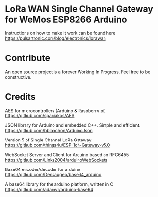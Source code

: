 # LoRa WAN Single Channel Gateway for WeMos ESP8266 Arduino

Instructions on how to make it work can be found here https://pulsartronic.com/blog/electronics/lorawan


# Contribute
An open source project is a forever Working In Progress. Feel free to be constructive.


# Credits

AES for microcontrollers (Arduino & Raspberry pi)  
https://github.com/spaniakos/AES

JSON library for Arduino and embedded C++. Simple and efficient.  
https://github.com/bblanchon/ArduinoJson

Version 5 of Single Channel LoRa Gateway  
https://github.com/things4u/ESP-1ch-Gateway-v5.0

WebSocket Server and Client for Arduino based on RFC6455  
https://github.com/Links2004/arduinoWebSockets

Base64 encoder/decoder for arduino  
https://github.com/Densaugeo/base64_arduino

A base64 library for the arduino platform, written in C  
https://github.com/adamvr/arduino-base64
